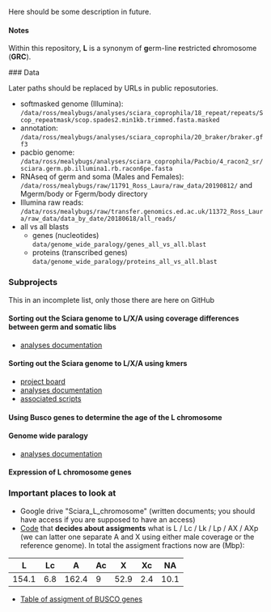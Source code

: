 
Here should be some description in future.

#### Notes

Within this repository, **L** is a synonym of **g**erm-line **r**estricted **c**hromosome (**GRC**).

### Data

Later paths should be replaced by URLs in public reposutories.

- softmasked genome (Illumina): `/data/ross/mealybugs/analyses/sciara_coprophila/18_repeat/repeats/Scop_repeatmask/scop.spades2.min1kb.trimmed.fasta.masked`
- annotation: `/data/ross/mealybugs/analyses/sciara_coprophila/20_braker/braker.gff3`
- pacbio genome: `/data/ross/mealybugs/analyses/sciara_coprophila/Pacbio/4_racon2_sr/sciara.germ.pb.illumina1.rb.racon6pe.fasta`
- RNAseq of germ and soma (Males and Females):
`/data/ross/mealybugs/raw/11791_Ross_Laura/raw_data/20190812/` and Mgerm/body or Fgerm/body directory
- Illumina raw reads:
`/data/ross/mealybugs/raw/transfer.genomics.ed.ac.uk/11372_Ross_Laura/raw_data/data_by_date/20180618/all_reads/`
- all vs all blasts
  - genes (nucleotides) `data/genome_wide_paralogy/genes_all_vs_all.blast`
  - proteins (transcribed genes) `data/genome_wide_paralogy/proteins_all_vs_all.blast`

### Subprojects

This in an incomplete list, only those there are here on GitHub

#### Sorting out the Sciara genome to L/X/A using coverage differences between germ and somatic libs
  - [analyses documentation](scripts/coverage_assignment_notes.md)

#### Sorting out the Sciara genome to L/X/A using kmers
  - [project board](https://github.com/orgs/RossLab/projects/1)
  - [analyses documentation](analyses/kmer-assigment-of-L-X-A.md)
  - [associated scripts](scripts/kmer-assigment-of-L-X-A)

#### Using Busco genes to determine the age of the L chromosome

#### Genome wide paralogy
  - [analyses documentation](analyses/genome_wide_paralogy.md)

#### Expression of L chromosome genes


### Important places to look at

  - Google drive "Sciara_L_chromosome" (written documents; you should have access if you are supposed to have an access)
  - [Code](https://github.com/RossLab/Sciara-L-chromosome/blob/master/scripts/kmer-assigment-of-L-X-A/L-assignment.R#L28-L30) that **decides about assigments** what is L / Lc / Lk / Lp / AX / AXp (we can latter one separate A and X using either male coverage or the reference genome). In total the assigment fractions now are (Mbp):

  |    L    |    Lc    |    A    |    Ac    |    X    |    Xc    |    NA    |
  | ------- | -------- | ------- | -------- | ------- | -------- | -------- |
  | 154.1   |  6.8     |  162.4  |  9       |  52.9   |  2.4     |  10.1    |

  - [Table of assigment of BUSCO genes](tables/BUSCO_assigned.tsv)
